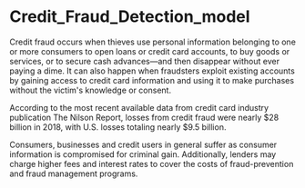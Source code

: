 # Credit_Fraud_Detection_model
Credit fraud occurs when thieves use personal information belonging to one or more consumers to open loans or credit card accounts, to buy goods or services, or to secure cash advances—and then disappear without ever paying a dime. It can also happen when fraudsters exploit existing accounts by gaining access to credit card information and using it to make purchases without the victim's knowledge or consent.

According to the most recent available data from credit card industry publication The Nilson Report, losses from credit fraud were nearly $28 billion in 2018, with U.S. losses totaling nearly $9.5 billion.

Consumers, businesses and credit users in general suffer as consumer information is compromised for criminal gain. Additionally, lenders may charge higher fees and interest rates to cover the costs of fraud-prevention and fraud management programs.
